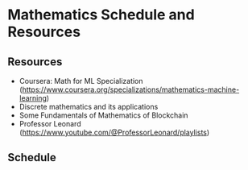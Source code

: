 # Mathematics Schedule and Resources

## Resources

- Coursera: Math for ML Specialization (https://www.coursera.org/specializations/mathematics-machine-learning)
- Discrete mathematics and its applications
- Some Fundamentals of Mathematics of Blockchain
- Professor Leonard (https://www.youtube.com/@ProfessorLeonard/playlists)

## Schedule